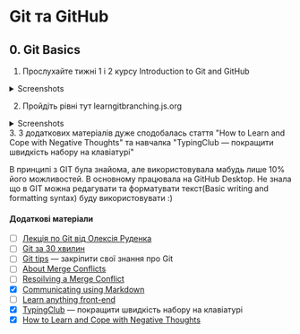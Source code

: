 # Git та GitHub
## 0. Git Basics
1. Прослухайте тижні 1 і 2 курсу Introduction to Git and GitHub
<details>
<summary>Screenshots</summary>
  
![Week1](https://user-images.githubusercontent.com/91496734/183297531-f0bab5b0-6350-44da-866e-8b0a5b6e79d1.png)
<br>
![Week2](https://user-images.githubusercontent.com/91496734/183297541-7f260c20-d3d8-470e-8ed4-8137fcd791aa.png)
</details>

2. Пройдіть рівні тут learngitbranching.js.org
<details>
<summary>Screenshots</summary>
  
![LearnGit-basic](https://user-images.githubusercontent.com/91496734/183298771-22a8be6a-3887-4499-80f6-fd217915dd76.png)
<br>
![LearnGit](https://user-images.githubusercontent.com/91496734/183297572-1139c0ae-fe20-42ac-8505-b1cdd5ff4c52.png)
</details>
3. З додаткових матеріалів дуже сподобалась стаття "How to Learn and Cope with Negative Thoughts" та навчалка "TypingClub — покращити швидкість набору на клавіатурі"


В принципі з GIT була знайома, але використовувала мабудь лише 10% його можливостей. В основному працювала на GitHub Desktop.
Не знала що в GIT можна редагувати та форматувати текст(Basic writing and formatting syntax) буду використовувати :)
#### Додаткові матеріали
</summary>

- [ ] [Лекція по Git від Олексія Руденка](https://www.youtube.com/playlist?list=PLS8sEUxbfFY9MnPIFPTNlaS5xX7P5Ge-5)
- [ ] [Git за 30 хвилин](https://codeguida.com/post/453)
- [ ] [Git tips](http://sixrevisions.com/web-development/git-tips/) — закріпити свої знання про Git
- [ ] [About Merge Conflicts](https://docs.github.com/en/free-pro-team@latest/github/collaborating-with-issues-and-pull-requests/about-merge-conflicts)
- [ ] [Resoilving a Merge Conflict](https://docs.github.com/en/free-pro-team@latest/github/collaborating-with-issues-and-pull-requests/resolving-a-merge-conflict-using-the-command-line)
- [X] [Communicating using Markdown](https://lab.github.com/githubtraining/communicating-using-markdown)
- [ ] [Learn anything front-end](https://learn-anything.xyz/web-development/front-end)
- [X] [TypingClub](https://www.typingclub.com/) — покращити швидкість набору на клавіатурі
- [X] [How to Learn and Cope with Negative Thoughts](https://guides.hexlet.io/learning/)

</details>

